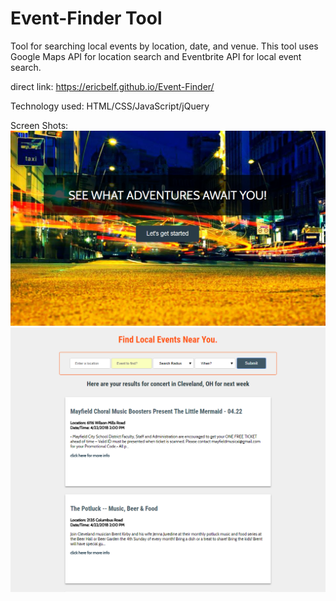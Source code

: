 # Event-Finder Tool
Tool for searching local events by location, date, and venue.  This tool uses Google Maps API for location search and Eventbrite API for
local event search.

direct link: https://ericbelf.github.io/Event-Finder/

Technology used: HTML/CSS/JavaScript/jQuery

Screen Shots:
![Alt_text](https://github.com/ericbelf/Event-Finder/blob/master/splash%20screen.PNG?raw=true)
![Alt_text](https://github.com/ericbelf/Event-Finder/blob/master/screen%20shot.PNG?raw=true)
